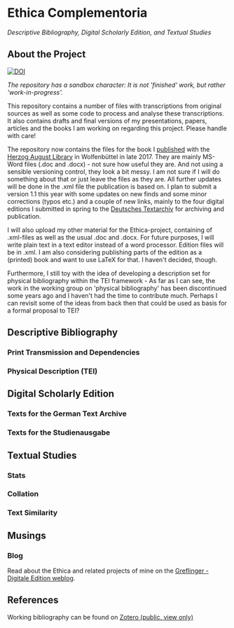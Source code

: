 # Ethica Complementoria
*Descriptive Bibliography, Digital Scholarly Edition, and Textual Studies* 
## About the Project
[![DOI](https://zenodo.org/badge/72852871.svg)](https://zenodo.org/badge/latestdoi/72852871)

*The repository has a sandbox character: It is not 'finished' work, but rather 'work-in-progress'.*

This repository contains a number of files with transcriptions from original sources as well as some code to process and analyse these transcriptions. It also contains drafts and final versions of my presentations, papers, articles and the books I am working on regarding this project. Please handle with care!

The repository now contains the files for the book I [published](http://diglib.hab.de/ebooks/ed000738/start.htm) with the [Herzog August Library](http://www.hab.de/) in Wolfenbüttel in late 2017. They are mainly MS-Word files (.doc and .docx) - not sure how useful they are. And not using a sensible versioning control, they look a bit messy. I am not sure if I will do something about that or just leave the files as they are. All further updates will be done in the .xml file the publication is based on. I plan to submit a version 1.1 this year with some updates on new finds and some minor corrections (typos etc.) and a couple of new links, mainly to the four digital editions I submitted in spring to the [Deutsches Textarchiv](http://www.deutschestextarchiv.de/) for archiving and publication.

I will also upload my other material for the Ethica-project, containing of .xml-files as well as the usual .doc and .docx. For future purposes, I will write plain text in a text editor instead of a word processor. Edition files will be in .xml. I am also considering publishing parts of the edition as a (printed) book and want to use LaTeX for that. I haven't decided, though.

Furthermore, I still toy with the idea of developing a description set for physical bibliography within the TEI framework - As far as I can see, the work in the working group on 'physical bibliography' has been discontinued some years ago and I haven't had the time to contribute much. Perhaps I can revisit some of the ideas from back then that could be used as basis for a formal proposal to TEI?

## Descriptive Bibliography
### Print Transmission and Dependencies
### Physical Description (TEI)
## Digital Scholarly Edition
### Texts for the German Text Archive
### Texts for the Studienausgabe
## Textual Studies
### Stats
### Collation
### Text Similarity
## Musings
### Blog
Read about the Ethica and related projects of mine on the [Greflinger - Digitale Edition weblog](https://greflinger.hypotheses.org/).
## References

Working bibliography can be found on [Zotero (public, view only)](https://www.zotero.org/groups/189709/georg_greflinger__digitale_archiv_edition)

